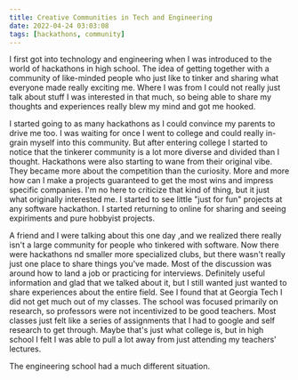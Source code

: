 ```yaml
---
title: Creative Communities in Tech and Engineering
date: 2022-04-24 03:03:08
tags: [hackathons, community]
---
```

I first got into technology and engineering when I was introduced to the world
of hackathons in high school. The idea of getting together with a community of
like-minded people who just like to tinker and sharing what everyone made
really exciting me. Where I was from I could not really just talk about stuff
I was interested in that much, so being able to share my thoughts and
experiences really blew my mind and got me hooked. 

I started going to as many hackathons as I could convince my parents to drive
me too. I was waiting for once I went to college and could really in-grain
myself into this community. But after entering college I started to notice that
the tinkerer community is a lot more diverse and divided than I thought.
Hackathons were also starting to wane from their original vibe. They became
more about the competition than the curiosity. More and more how can I make
a projects guaranteed to get the most wins and impress specific companies. I'm
no here to criticize that kind of thing, but it just what originally interested
me. I started to see little "just for fun" projects at any software
hackathon. I started returning to online for sharing and seeing expiriments and
pure hobbyist projects. 

A friend and I were talking about this one day ,and we realized there really
isn't a large community for people who tinkered with software. Now there were
hackathons nd smaller more specialized clubs, but there wasn't really just one
place to share things you've made. Most of the discussion was around how to
land a job or practicing for interviews. Definitely useful information and glad
that we talked about it, but I still wanted just wanted to share experiences
about the entire field. See I found that at Georgia Tech I did not get much out
of my classes. The school was focused primarily on research, so professors were
not incentivized to be good teachers. Most classes just felt like a series of
assignments that I had to google and self research to get through. Maybe
that's just what college is, but in high school I felt I was able to pull
a lot away from just attending my teachers' lectures.  

The engineering school had a much different situation. 


